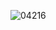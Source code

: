 ![04216](https://cloud.githubusercontent.com/assets/16952223/14285332/af35ab2e-fb68-11e5-9991-f4373424427f.PNG)
